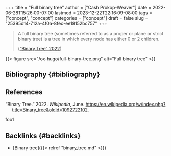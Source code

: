 +++
title = "Full binary tree"
author = ["Cash Prokop-Weaver"]
date = 2022-06-28T15:26:00-07:00
lastmod = 2023-12-22T22:16:09-08:00
tags = ["concept", "concept"]
categories = ["concept"]
draft = false
slug = "25395d14-712a-4f0a-8fec-ee18152bc757"
+++

> A full binary tree (sometimes referred to as a proper or plane or strict binary tree) is a tree in which every node has either 0 or 2 children.
>
> (<a href="#citeproc_bib_item_1">“Binary Tree” 2022</a>)

{{< figure src="/ox-hugo/full-binary-tree.png" alt="Full binary tree" >}}


## Bibliography {#bibliography}

## References

<style>.csl-entry{text-indent: -1.5em; margin-left: 1.5em;}</style><div class="csl-bib-body">
  <div class="csl-entry"><a id="citeproc_bib_item_1"></a>“Binary Tree.” 2022. <i>Wikipedia</i>, June. <a href="https://en.wikipedia.org/w/index.php?title=Binary_tree&oldid=1092722102">https://en.wikipedia.org/w/index.php?title=Binary_tree&#38;oldid=1092722102</a>.</div>
</div>

foo1


## Backlinks {#backlinks}

-   [Binary tree]({{< relref "binary_tree.md" >}})
